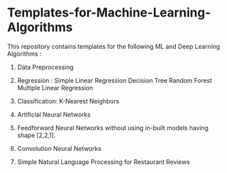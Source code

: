 # Templates-for-Machine-Learning-Algorithms

This repository contains templates for the following ML and Deep Learning Algorithms : 
   
   1. Data Preprocessing
   2. Regression : 
             Simple Linear Regression
             Decision Tree
             Random Forest
             Multiple Linear Regression
   3. Classification:
                 K-Nearest Neighbors
   
   4. Artificial Neural Networks
   5. Feedforward Neural Networks without using in-built models having shape [2,2,1].
   5. Convolution Neural Networks
   6. Simple Natural Language Processing for Restaurant Reviews
   
   
